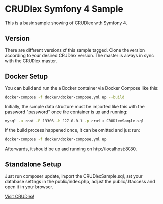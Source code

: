 CRUDlex Symfony 4 Sample
========================

This is a basic sample showing of CRUDlex with Symfony 4.

## Version

There are different versions of this sample tagged. Clone the version according to
your desired CRUDlex version. The master is always in sync with the CRUDlex master.

## Docker Setup

You can build and run the a Docker container via Docker Compose like this:

```bash
docker-compose -f docker/docker-compose.yml up --build
```

Initially, the sample data structure must be imported like this with the password
"password" once the container is up and running:

```bash
mysql -u root -P 13306 -h 127.0.0.1 -p crud < CRUDlexSample.sql
```

If the build process happened once, it can be omitted and just run:

```bash
docker-compose -f docker/docker-compose.yml up
```

Afterwards, it should be up and running on http://localhost:8080.

## Standalone Setup

Just run composer update, import the CRUDlexSample.sql, set your database
settings in the public/index.php, adjust the public/.htaccess and open it in your
browser.

[Visit CRUDlex!](https://github.com/philiplb/CRUDlex)

